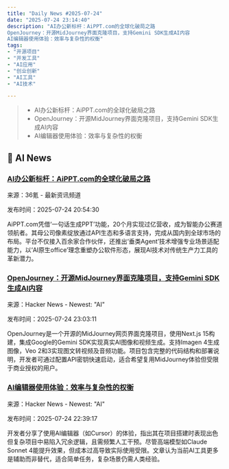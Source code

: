 ```yaml
---
title: "Daily News #2025-07-24"
date: "2025-07-24 23:14:40"
description: "AI办公新标杆：AiPPT.com的全球化破局之路
OpenJourney：开源MidJourney界面克隆项目，支持Gemini SDK生成AI内容
AI编辑器使用体验：效率与复杂性的权衡"
tags: 
- "开源项目"
- "开发工具"
- "AI应用"
- "创业创新"
- "AI工具"
- "AI技术"

---
```


> - AI办公新标杆：AiPPT.com的全球化破局之路
> - OpenJourney：开源MidJourney界面克隆项目，支持Gemini SDK生成AI内容
> - AI编辑器使用体验：效率与复杂性的权衡

## 🤖 AI News

### [AI办公新标杆：AiPPT.com的全球化破局之路](https://www.36kr.com/p/3392954844072071)

来源：36氪 - 最新资讯频道

发布时间：2025-07-24 20:54:30

AiPPT.com凭借‘一句话生成PPT’功能，20个月实现过亿营收，成为智能办公赛道领航者。其母公司像素绽放通过API生态和多语言支持，完成从国内到全球市场的布局。平台不仅接入百余家合作伙伴，还推出‘垂类Agent’技术增强专业场景适配能力，以‘AI原生office’理念重塑办公软件形态，展现AI技术对传统生产力工具的革新潜力。

### [OpenJourney：开源MidJourney界面克隆项目，支持Gemini SDK生成AI内容](https://github.com/ammaarreshi/openjourney)

来源：Hacker News - Newest: "AI"

发布时间：2025-07-24 23:03:11

OpenJourney是一个开源的MidJourney网页界面克隆项目，使用Next.js 15构建，集成Google的Gemini SDK实现真实AI图像和视频生成。支持Imagen 4生成图像，Veo 2和3实现图文转视频及音频功能。项目包含完整的代码结构和部署说明，开发者可通过配置API密钥快速启动，适合希望复用MidJourney体验但受限于商业授权的用户。

### [AI编辑器使用体验：效率与复杂性的权衡](https://ewanvalentine.io/blog/my-thoughts-on-ai-editors)

来源：Hacker News - Newest: "AI"

发布时间：2025-07-24 22:39:17

开发者分享了使用AI编辑器（如Cursor）的体验，指出其在项目搭建时表现出色但复杂项目中易陷入冗余逻辑，且需频繁人工干预。尽管高端模型如Claude Sonnet 4能提升效果，但成本过高导致实际使用受限。文章认为当前AI工具更多是辅助而非替代，适合简单任务，复杂场景仍需人类经验。
